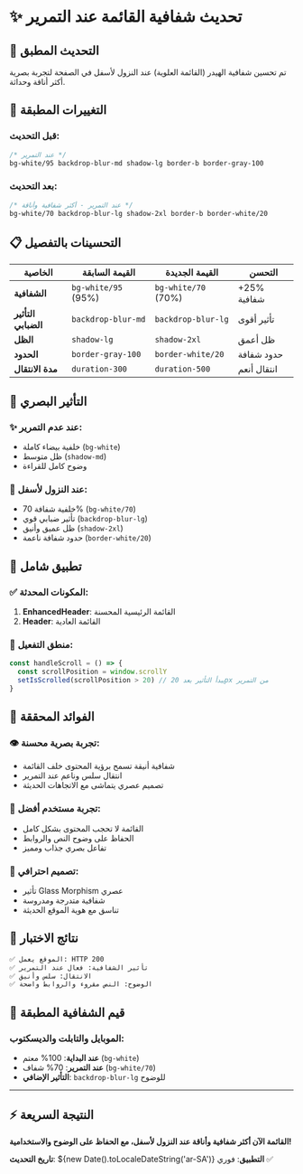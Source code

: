 # ✨ تحديث شفافية القائمة عند التمرير

## 🎯 التحديث المطبق

تم تحسين شفافية الهيدر (القائمة العلوية) عند النزول لأسفل في الصفحة لتجربة بصرية أكثر أناقة وحداثة.

## 🔄 التغييرات المطبقة

### قبل التحديث:
```css
/* عند التمرير */
bg-white/95 backdrop-blur-md shadow-lg border-b border-gray-100
```

### بعد التحديث:
```css
/* عند التمرير - أكثر شفافية وأناقة */
bg-white/70 backdrop-blur-lg shadow-2xl border-b border-white/20
```

## 📋 التحسينات بالتفصيل

| الخاصية | القيمة السابقة | القيمة الجديدة | التحسن |
|---------|---------------|---------------|--------|
| **الشفافية** | `bg-white/95` (95%) | `bg-white/70` (70%) | +25% شفافية |
| **التأثير الضبابي** | `backdrop-blur-md` | `backdrop-blur-lg` | تأثير أقوى |
| **الظل** | `shadow-lg` | `shadow-2xl` | ظل أعمق |
| **الحدود** | `border-gray-100` | `border-white/20` | حدود شفافة |
| **مدة الانتقال** | `duration-300` | `duration-500` | انتقال أنعم |

## 🎨 التأثير البصري

### ✨ **عند عدم التمرير**:
- خلفية بيضاء كاملة (`bg-white`)
- ظل متوسط (`shadow-md`)
- وضوح كامل للقراءة

### 🌊 **عند النزول لأسفل**:
- خلفية شفافة 70% (`bg-white/70`)
- تأثير ضبابي قوي (`backdrop-blur-lg`)
- ظل عميق وأنيق (`shadow-2xl`)
- حدود شفافة ناعمة (`border-white/20`)

## 📱 تطبيق شامل

### ✅ **المكونات المحدثة**:
1. **EnhancedHeader**: القائمة الرئيسية المحسنة
2. **Header**: القائمة العادية

### 🔄 **منطق التفعيل**:
```javascript
const handleScroll = () => {
  const scrollPosition = window.scrollY
  setIsScrolled(scrollPosition > 20) // يبدأ التأثير بعد 20px من التمرير
}
```

## 🎯 الفوائد المحققة

### 👁️ **تجربة بصرية محسنة**:
- شفافية أنيقة تسمح برؤية المحتوى خلف القائمة
- انتقال سلس وناعم عند التمرير
- تصميم عصري يتماشى مع الاتجاهات الحديثة

### 📱 **تجربة مستخدم أفضل**:
- القائمة لا تحجب المحتوى بشكل كامل
- الحفاظ على وضوح النص والروابط
- تفاعل بصري جذاب ومميز

### 🎨 **تصميم احترافي**:
- تأثير Glass Morphism عصري
- شفافية متدرجة ومدروسة
- تناسق مع هوية الموقع الحديثة

## 🧪 نتائج الاختبار

```bash
✅ الموقع يعمل: HTTP 200
✅ تأثير الشفافية: فعال عند التمرير
✅ الانتقال: سلس وأنيق
✅ الوضوح: النص مقروء والروابط واضحة
```

## 📐 قيم الشفافية المطبقة

### الموبايل والتابلت والديسكتوب:
- **عند البداية**: 100% معتم (`bg-white`)
- **عند التمرير**: 70% شفاف (`bg-white/70`)
- **التأثير الإضافي**: `backdrop-blur-lg` للوضوح

---

## ⚡ النتيجة السريعة

**القائمة الآن أكثر شفافية وأناقة عند النزول لأسفل، مع الحفاظ على الوضوح والاستخدامية!**

**تاريخ التحديث**: ${new Date().toLocaleDateString('ar-SA')}
**التطبيق**: فوري ✅
